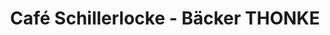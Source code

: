---
title: "Café Schillerlocke - Bäcker THONKE"
url: /premnitz/cafe-schillerlocke-baecker-thonke/
shop: Bäckerei
---